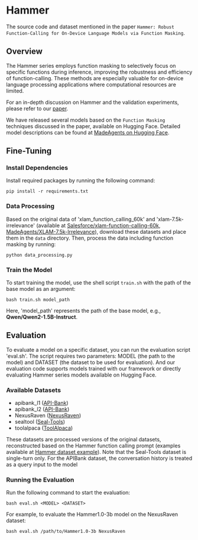 # Hammer

The source code and dataset mentioned in the paper ```Hammer: Robust Function-Calling for On-Device Language Models via Function Masking```.  

## Overview

The Hammer series employs function masking to selectively focus on specific functions during inference, improving the robustness and efficiency of function-calling. These methods are especially valuable for on-device language processing applications where computational resources are limited.

For an in-depth discussion on Hammer and the validation experiments, please refer to our [paper](https://arxiv.org/abs/2410.04587).

We have released several models based on the ```Function Masking``` techniques discussed in the paper, available on Hugging Face. Detailed model descriptions can be found at [MadeAgents on Hugging Face](https://huggingface.co/MadeAgents).

## Fine-Tuning

### Install Dependencies

Install required packages by running the following command:

```pip install -r requirements.txt```

### Data Processing

Based on the original data of 'xlam_function_calling_60k' and 'xlam-7.5k-irrelevance' (available at [Salesforce/xlam-function-calling-60k](https://huggingface.co/datasets/Salesforce/xlam-function-calling-60k), [MadeAgents/XLAM-7.5k-Irrelevance](https://huggingface.co/datasets/MadeAgents/XLAM-7.5k-Irrelevance)), download these datasets and place them in the `data` directory. Then, process the data including function masking by running:

```python data_processing.py```

### Train the Model
To start training the model, use the shell script `train.sh` with the path of the base model as an argument:

```bash train.sh model_path```

Here, 'model_path' represents the path of the base model, e.g., **Qwen/Qwen2-1.5B-Instruct**.

## Evaluation

To evaluate a model on a specific dataset, you can run the evaluation script 'eval.sh'. The script requires two parameters: MODEL (the path to the model) and DATASET (the dataset to be used for evaluation). And our evaluation code supports models trained with our framework or directly evaluating Hammer series models available on Hugging Face.

### Available Datasets

- apibank_l1 ([API-Bank](https://huggingface.co/datasets/liminghao1630/API-Bank/tree/main))
- apibank_l2 ([API-Bank](https://huggingface.co/datasets/liminghao1630/API-Bank/tree/main))
- NexusRaven ([NexusRaven](https://huggingface.co/datasets/Nexusflow/Function_Call_Definitions))
- sealtool ([Seal-Tools](https://github.com/fairyshine/Seal-Tools))
- toolalpaca ([ToolAlpaca](https://github.com/tangqiaoyu/ToolAlpaca))

These datasets are processed versions of the original datasets, reconstructed based on the Hammer function calling prompt (examples available at [Hammer dataset example](https://github.com/MadeAgents/Hammer/blob/main/data/masking_sft_data_example.json)). Note that the Seal-Tools dataset is single-turn only.  For the APIBank dataset, the conversation history is treated as a query input to the model


### Running the Evaluation

Run the following command to start the evaluation:

```bash eval.sh <MODEL> <DATASET>```

For example, to evaluate the Hammer1.0-3b model on the NexusRaven dataset:

```bash eval.sh /path/to/Hammer1.0-3b NexusRaven```
